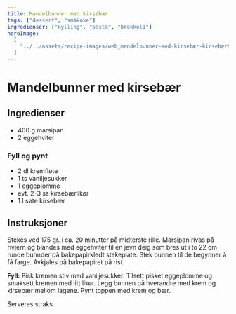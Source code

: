 ```yaml
---
title: Mandelbunner med kirsebær
tags: ["dessert", "småkake"]
ingredienser: ["kylling", "pasta", "brokkoli"]
heroImage:
  [
    "../../assets/recipe-images/web_mandelbunner-med-kirsebær-kirsebærterter.jpg",
  ]
---
```


# Mandelbunner med kirsebær

## Ingredienser

- 400 g marsipan
- 2 eggehviter

### Fyll og pynt

- 2 dl kremfløte
- 1 ts vaniljesukker
- 1 eggeplomme
- evt. 2-3 ss kirsebærlikør
- 1 l søte kirsebær

## Instruksjoner

Stekes ved 175 gr. i ca. 20 minutter på midterste rille. Marsipan rivas på rivjern og blandes med eggehviter til en jevn deig som bres ut i to 22 cm runde bunnder på bakepapirkledt stekeplate. Stek bunnen til de begynner å få farge. Avkjøles på bakepapiret på rist.

**Fyll:** Pisk kremen stiv med vaniljesukker. Tilsett pisket eggeplomme og smaksett kremen med litt likør. Legg bunnen på hverandre med krem og kirsebær mellom lagene. Pynt toppen med krem og bær.

Serveres straks.
